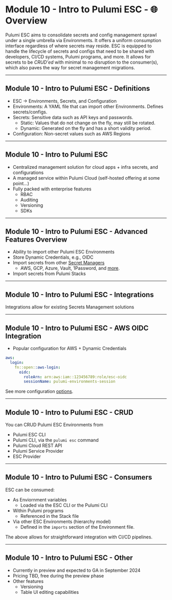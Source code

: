 # Module 10 - Intro to Pulumi ESC - 🌐 Overview

Pulumi ESC aims to consolidate secrets and config management sprawl under a single umbrella via Environments. It offers a uniform consumption interface regardless of where secrets may reside. ESC is equipped to handle the lifecycle of secrets and configs that need to be shared with developers, CI/CD systems, Pulumi programs, and more. It allows for secrets to be _CRUD'ed_ with minimal to no disruption to the consumer(s), which also paves the way for secret management migrations.

---

## Module 10 - Intro to Pulumi ESC - Definitions

- ESC -> Environments, Secrets, and Configuration
- Environments: A YAML file that can import other Environments. Defines secrets/configs.
- Secrets: Sensitive data such as API keys and passwords.
  - Static: Values that do not change on the fly, may still be rotated.
  - Dynamic: Generated on the fly and has a short validity period.
- Configuration: Non-secret values such as AWS Regions

---

## Module 10 - Intro to Pulumi ESC

- Centralized management solution for cloud apps + infra secrets, and configurations
- A managed service within Pulumi Cloud (self-hosted offering at some point...)
- Fully packed with enterprise features
  - RBAC
  - Auditing
  - Versioning
  - SDKs

---

## Module 10 - Intro to Pulumi ESC - Advanced Features Overview

- Ability to import other Pulumi ESC Environments
- Store Dynamic Credentials, e.g., OIDC
- Import secrets from other [Secret Managers](https://www.pulumi.com/docs/esc/providers/)
  - AWS, GCP, Azure, Vault, 1Password, and [more](https://www.pulumi.com/docs/esc/other-integrations/).
- Import secrets from Pulumi Stacks

---

## Module 10 - Intro to Pulumi ESC - Integrations

Integrations allow for existing Secrets Management solutions
<!-- TODO -->

---

## Module 10 - Intro to Pulumi ESC - AWS OIDC Integration

- Popular configuration for AWS + Dynamic Credentials

```yaml
aws:
  login:
    fn::open::aws-login:
      oidc:
        roleArn: arn:aws:iam::123456789:role/esc-oidc
        sessionName: pulumi-environments-session
```

See more configuration [options](https://www.pulumi.com/docs/esc/providers/aws-login/#configuring-oidc).

---

## Module 10 - Intro to Pulumi ESC - CRUD

You can CRUD Pulumi ESC Environments from

- Pulumi ESC CLI
- Pulumi CLI, via the `pulumi esc` command
- Pulumi Cloud REST API
- Pulumi Service Provider
- ESC Provider

---

## Module 10 - Intro to Pulumi ESC - Consumers

ESC can be consumed:

- As Enviornment variables
  - Loaded via the ESC CLI or the Pulumi CLI
- Within Pulumi programs
  - Referenced in the Stack file
- Via other ESC Environments (hierarchy model)
  - Defined in the `imports` section of the Environment file.

The above allows for straightforward integration with CI/CD pipelines.

---

## Module 10 - Intro to Pulumi ESC - Other

- Currently in preview and expected to GA in September 2024
- Pricing TBD, free during the preview phase
- Other features
  - Versioning
  - Table UI editing capabilities
